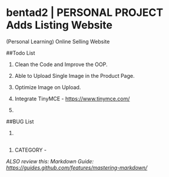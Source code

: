 # bentad2 | PERSONAL PROJECT Adds Listing Website
(Personal Learning) Online Selling Website


##Todo List

1. Clean the Code and Improve the OOP.

2. Able to Upload Single Image in the Product Page.

3. Optimize Image on Upload.

4. Integrate TinyMCE - https://www.tinymce.com/

5.




##BUG List

1.



##
1. CATEGORY -



*ALSO review this: Markdown Guide: https://guides.github.com/features/mastering-markdown/*


